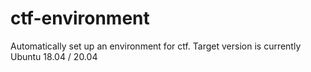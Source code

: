 # ctf-environment
Automatically set up an environment for ctf. Target version is currently Ubuntu 18.04 / 20.04

